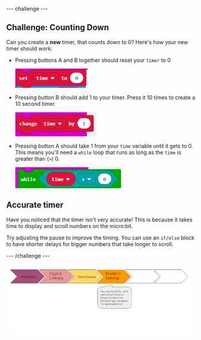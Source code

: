 --- challenge ---
## Challenge: Counting Down
Can you create a __new__ timer, that counts down to 0? Here's how your new timer should work:

+ Pressing buttons A and B together should reset your `timer` to 0

	![screenshot](images/clock-challenge-1.png)

+ Pressing button B should add 1 to your timer. Press it 10 times to create a 10 second timer. 

	![screenshot](images/clock-challenge-2.png)

+ Pressing button A should take 1 from your `time` variable until it gets to 0. This means you'll need a `while` loop that runs as long as the `time` is greater than (`>`) 0.

	![screenshot](images/clock-challenge-3.png)
	
## Accurate timer
Have you noticed that the timer isn't very accurate! This is because it takes time to display and scroll numbers on the micro:bit. 

Try adjusting the pause to improve the timing. You can use an `if/else` block to have shorter delays for bigger numbers that take longer to scroll. 



--- /challenge ---

![progress bar](images/m1-4.png)
